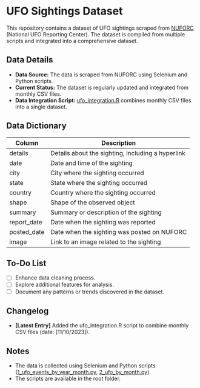 # UFO Sightings Dataset

This repository contains a dataset of UFO sightings scraped from [NUFORC](https://nuforc.org/ndx/?id=event) (National UFO Reporting Center). The dataset is compiled from multiple scripts and integrated into a comprehensive dataset.

## Data Details

- **Data Source:** The data is scraped from NUFORC using Selenium and Python scripts.
- **Current Status:** The dataset is regularly updated and integrated from monthly CSV files.
- **Data Integration Script:** [ufo_integration.R](monthly_sightings/ufo_integration.R) combines monthly CSV files into a single dataset.

## Data Dictionary

| Column         | Description                                              |
| -------------- | -------------------------------------------------------- |
| details        | Details about the sighting, including a hyperlink        |
| date           | Date and time of the sighting                            |
| city           | City where the sighting occurred                         |
| state          | State where the sighting occurred                        |
| country        | Country where the sighting occurred                      |
| shape          | Shape of the observed object                             |
| summary        | Summary or description of the sighting                   |
| report_date    | Date when the sighting was reported                      |
| posted_date    | Date when the sighting was posted on NUFORC              |
| image          | Link to an image related to the sighting                  |

## To-Do List

- [ ] Enhance data cleaning process.
- [ ] Explore additional features for analysis.
- [ ] Document any patterns or trends discovered in the dataset.

## Changelog

- **[Latest Entry]** Added the ufo_integration.R script to combine monthly CSV files (date: [11/10/2023]).

## Notes

- The data is collected using Selenium and Python scripts ([1_ufo_events_by_year_month.py](1_ufo_events_by_year_month.py), [2_ufo_by_month.py](2_ufo_by_month.py)).
- The scripts are available in the root folder.
